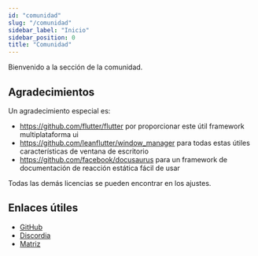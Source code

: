 ```yaml
---
id: "comunidad"
slug: "/comunidad"
sidebar_label: "Inicio"
sidebar_position: 0
title: "Comunidad"
---
```


Bienvenido a la sección de la comunidad.

## Agradecimientos

Un agradecimiento especial es:

* <https://github.com/flutter/flutter> por proporcionar este útil framework multiplataforma ui
* <https://github.com/leanflutter/window_manager> para todas estas útiles características de ventana de escritorio
* <https://github.com/facebook/docusaurus> para un framework de documentación de reacción estática fácil de usar

Todas las demás licencias se pueden encontrar en los ajustes.

## Enlaces útiles

* [GitHub](https://github.com/LinwoodCloud/Flow)
* [Discordia](https://go.linwood.dev/discord)
* [Matriz](https://go.linwood.dev/matrix)
